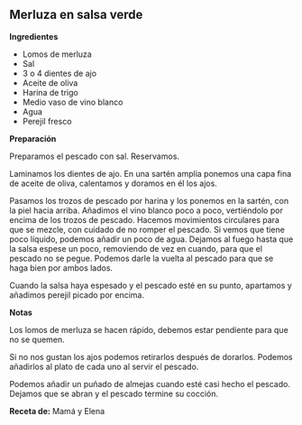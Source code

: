 ## Merluza en salsa verde

**Ingredientes**

- Lomos de merluza
- Sal
- 3 o 4 dientes de ajo
- Aceite de oliva
- Harina de trigo
- Medio vaso de vino blanco
- Agua
- Perejil fresco

**Preparación**

Preparamos el pescado con sal. Reservamos.

Laminamos los dientes de ajo. En una sartén amplia ponemos una capa fina de aceite de oliva, calentamos y doramos en él los ajos.

Pasamos los trozos de pescado por harina y los ponemos en la sartén, con la piel hacia arriba. Añadimos el vino blanco poco a poco, vertiéndolo por encima de los trozos de pescado. Hacemos movimientos circulares para que se mezcle, con cuidado de no romper el pescado. Si vemos que tiene poco líquido, podemos añadir un poco de agua. Dejamos al fuego hasta que la salsa espese un poco, removiendo de vez en cuando, para que el pescado no se pegue. Podemos darle la vuelta al pescado para que se haga bien por ambos lados.

Cuando la salsa haya espesado y el pescado esté en su punto, apartamos y añadimos perejil picado por encima.

**Notas**

Los lomos de merluza se hacen rápido, debemos estar pendiente para que no se quemen.

Si no nos gustan los ajos podemos retirarlos después de dorarlos. Podemos añadirlos al plato de cada uno al servir el pescado.

Podemos añadir un puñado de almejas cuando esté casi hecho el pescado. Dejamos que se abran y el pescado termine su cocción.

**Receta de:** Mamá y Elena

<!-- Probar la receta de 
	-- http://restaurantefinmundo.blogspot.com.es/2016/04/merluza-en-salsa-verde-con-almejas-y.html
	-->
